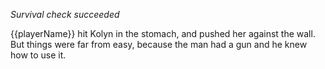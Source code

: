 _Survival check succeeded_

{{playerName}} hit Kolyn in the stomach, and pushed her against the wall. But things were far from easy, because the man had a gun and he knew how to use it.
